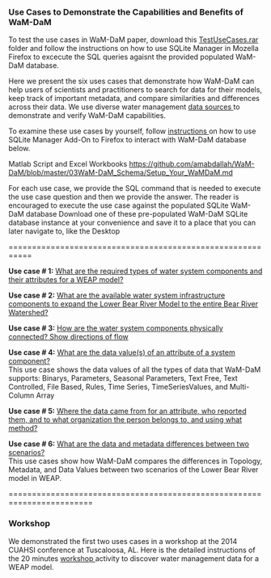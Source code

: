 ### Use Cases to Demonstrate the Capabilities and Benefits of WaM-DaM

To test the use cases in WaM-DaM paper, download this
<a href="https://github.com/amabdallah/WaM-DaM/blob/master/02UseCases/UseCasesDocs/Data_Sources.md" target="_blank"> TestUseCases.rar </a> folder and follow the instructions on how to use SQLite Manager in Mozella Firefox to excecute the SQL queries agaisnt the provided populated WaM-DaM database. 

Here we present the six uses cases that demonstrate how WaM-DaM can help users of scientists and practitioners to search for data for their models, keep track of important metadata, and compare similarities and differences across their data. We use diverse water management <a href="https://github.com/amabdallah/WaM-DaM/blob/master/02UseCases/UseCasesDocs/Data_Sources.md" target="_blank"> data sources </a> to demonstrate and verify WaM-DaM capabilities.

To examine these use cases by yourself, follow <a href="https://github.com/amabdallah/WaM-DaM/blob/master/02UseCases/UseCasesDocs/UseCasePage/SQLite_Instructions.md" target="_blank"> instructions </a> on how to use SQLite Manager Add-On to Firefox to interact with WaM-DaM database below.

Matlab Script and Excel Workbooks 
https://github.com/amabdallah/WaM-DaM/blob/master/03WaM-DaM_Schema/Setup_Your_WaMDaM.md

For each use case, we provide the SQL command that is needed to execute the use case question and then we provide the answer. The reader is encouraged to execute the use case against the populated SQLite WaM-DaM database 
Download one of these pre-populated WaM-DaM SQLite database instance at your convenience and save it to a place that you can later navigate to, like the Desktop    

===========================================================

**Use case # 1:** <a href="https://github.com/amabdallah/WaM-DaM/blob/master/02UseCases/UseCasesDocs/UseCasePage/Use_Case1.md" target="_blank"> What are the required types of water system components and their attributes for a WEAP model? </a>   

**Use case # 2:** <a href="https://github.com/amabdallah/WaM-DaM/blob/master/02UseCases/UseCasesDocs/UseCasePage/Use_Case2.md" target="_blank"> What are the available water system infrastructure components to expand the Lower Bear River Model to the entire Bear River Watershed? </a>   


**Use case # 3:** <a href="https://github.com/amabdallah/WaM-DaM/blob/master/02UseCases/UseCasesDocs/UseCasePage/Use_Case3.md" target="_blank"> How are the water system components physically connected? Show directions of flow </a>  

**Use case # 4:** <a href="https://github.com/amabdallah/WaM-DaM/blob/master/02UseCases/UseCasesDocs/UseCasePage/Use_Case4.md" target="_blank"> What are the data value(s) of an attribute of a system component? </a>  
This use case shows the data values of all the types of data that WaM-DaM supports: Binarys, Parameters, Seasonal Parameters, Text Free, Text Controlled, File Based, Rules, Time Series, TimeSeriesValues, and Multi-Column Array 

**Use case # 5:** <a href="https://github.com/amabdallah/WaM-DaM/blob/master/02UseCases/UseCasesDocs/UseCasePage/Use_Case5.md" target="_blank"> Where the data came from for an attribute, who reported them, and to what organization the person belongs to, and using what method? </a>  

**Use case # 6:** <a href="https://github.com/amabdallah/WaM-DaM/blob/master/02UseCases/UseCasesDocs/UseCasePage/Use_Case6.md" target="_blank"> What are the data and metadata differences between two scenarios? </a>  
This use cases show how WaM-DaM compares the differences in Topology, Metadata, and Data Values between two scenarios of the Lower Bear River model in WEAP.   
 

========================================================================
### Workshop

We demonstrated the first two uses cases in a workshop at the 2014 CUAHSI conference at Tuscaloosa, AL. Here is the detailed instructions of the 20 minutes <a href="https://github.com/amabdallah/WaM-DaM/tree/master/02UseCases/UseCasesDocs/Workshop" target="_blank"> workshop </a>  activity to discover water management data for a WEAP model. 



